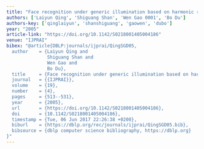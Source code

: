 ```yaml
---
title: "Face recognition under generic illumination based on harmonic relighting"
authors: ['Laiyun Qing', 'Shiguang Shan', 'Wen Gao 0001', 'Bo Du']
authors-key: ['qinglaiyun', 'shanshiguang', 'gaowen', 'dubo']
year: "2005"
article-link: "https://doi.org/10.1142/S0218001405004186"
venue: "IJPRAI"
bibex: "@article{DBLP:journals/ijprai/QingSGD05,
  author    = {Laiyun Qing and
               Shiguang Shan and
               Wen Gao and
               Bo Du},
  title     = {Face recognition under generic illumination based on harmonic relighting},
  journal   = {{IJPRAI}},
  volume    = {19},
  number    = {4},
  pages     = {513--531},
  year      = {2005},
  url       = {https://doi.org/10.1142/S0218001405004186},
  doi       = {10.1142/S0218001405004186},
  timestamp = {Tue, 06 Jun 2017 22:26:38 +0200},
  biburl    = {https://dblp.org/rec/journals/ijprai/QingSGD05.bib},
  bibsource = {dblp computer science bibliography, https://dblp.org}
}"
---
```

